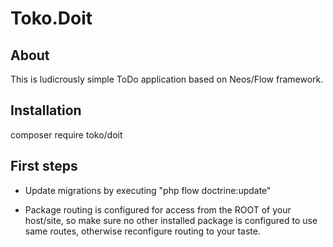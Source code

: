 # Toko.Doit

## About
This is ludicrously simple ToDo application based on Neos/Flow framework.

## Installation
composer require toko/doit

## First steps
- Update migrations by executing "php flow doctrine:update"

- Package routing is configured for access from the ROOT of your host/site, 
  so make sure no other installed package is configured to use same routes,
  otherwise reconfigure routing to your taste.
